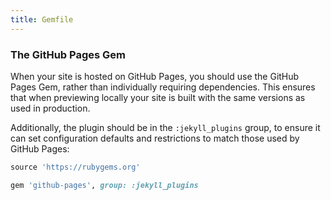 ```yaml
---
title: Gemfile
---
```


### The GitHub Pages Gem

When your site is hosted on GitHub Pages, you should use the GitHub Pages Gem, rather than individually requiring dependencies. This ensures that when previewing locally your site is built with the same versions as used in production.

Additionally, the plugin should be in the `:jekyll_plugins` group, to ensure it can set configuration defaults and restrictions to match those used by GitHub Pages:

```ruby
source 'https://rubygems.org'

gem 'github-pages', group: :jekyll_plugins
```

